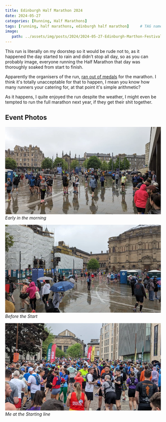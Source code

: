 ```yaml
---
title: Edinburgh Half Marathon 2024
date: 2024-05-27
categories: [Running, Half Marathons]
tags: [running, half marathons, edinburgh half marathon]     # TAG names should always be lowercase
image:
   path: ../assets/img/posts/2024/2024-05-27-Edinburgh-Marthon-Festival-2024/header.webp
---
```


This run is literally on my doorstep so it would be rude not to, as it happened the day started to rain and didn’t stop all day, so as you can probably image, everyone running the Half Marathon that day was thoroughly soaked from start to finish.

Apparently the organisers of the run, [ran out of medals](https://news.stv.tv/east-central/edinburgh-marathon-runners-fuming-after-organisers-run-out-of-competitor-medals) for the marathon. I think it's totally unacceptable for that to happen, I mean you know how many runners your catering for, at that point it's simple arithmetic?

As it happens, I quite enjoyed the run despite the weather, I might even be tempted to run the full marathon next year, if they get their shit together.

## Event Photos

![Early in the morning](../assets/img/posts/2024/2024-05-27-Edinburgh-Marthon-Festival-2024/Early_Before_Start.webp)_Early in the morning_

![Before the Start](../assets/img/posts/2024/2024-05-27-Edinburgh-Marthon-Festival-2024/Before_Start.webp)_Before the Start_

![Me at the starting line](../assets/img/posts/2024/2024-05-27-Edinburgh-Marthon-Festival-2024/Starting_Line2.webp)_Me at the Starting line_
